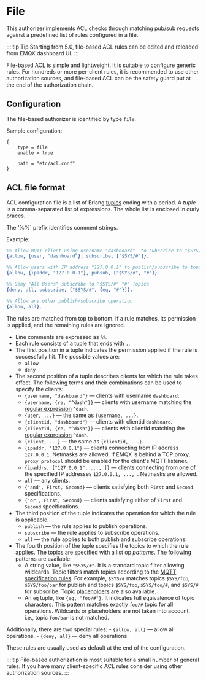 # File

This authorizer implements ACL checks through matching pub/sub requests against a predefined list of rules configured in
a file.

::: tip Tip
Starting from 5.0, file-based ACL rules can be edited and reloaded from EMQX dashboard UI.
:::

File-based ACL is simple and lightweight. It is suitable to configure generic rules. For hundreds or more per-client rules, it is recommended to use other authorization sources, and file-based ACL can be the safety guard put at the end of the authorization chain.

## Configuration

The file-based authorizer is identified by type `file`.

Sample configuration:

```
{
    type = file
    enable = true

    path = "etc/acl.conf"
}
```

## ACL file format

ACL configuration file is a list of Erlang [tuples](https://www.erlang.org/doc/reference_manual/data_types.html#tuple) ending with a period. A _tuple_ is a comma-separated list of expressions. The whole list is enclosed in curly braces.

The '%%` prefix identifies comment strings.

Example:

```erlang
%% Allow MQTT client using username "dashboard"  to subscribe to "$SYS/#" topics
{allow, {user, "dashboard"}, subscribe, ["$SYS/#"]}.

%% Allow users with IP address "127.0.0.1" to publish/subscribe to topics "$SYS/#", "#"
{allow, {ipaddr, "127.0.0.1"}, pubsub, ["$SYS/#", "#"]}.

%% Deny "All Users" subscribe to "$SYS/#" "#" Topics
{deny, all, subscribe, ["$SYS/#", {eq, "#"}]}.

%% Allow any other publish/subscribe operation
{allow, all}.
```

The rules are matched from top to bottom. If a rule matches, its permission is applied, and the remaining rules are ignored.

- Line comments are expressed as `%%`.
- Each rule consists of a tuple that ends with `.`.
- The first position in a tuple indicates the permission applied if the rule is successfully hit. The possible values are:
    * `allow`
    * `deny`
- The second position of a tuple describes clients for which the rule takes effect. The following terms and their combinations can be used to specify the clients:
    * `{username, "dashboard"}` — clients with username `dashboard`.
    * `{username, {re, "^dash"}}` — clients with username matching the [regular expression](https://www.erlang.org/doc/man/re.html#regexp_syntax) `^dash`.
    * `{user, ...}` — the same as `{username, ...}`.
    * `{clientid, "dashboard"}` — clients with clientid `dashboard`.
    * `{clientid, {re, "^dash"}}` — clients with clientid matching the [regular expression](https://www.erlang.org/doc/man/re.html#regexp_syntax) `^dash`.
    * `{client, ...}` — the same as `{clientid, ...}`.
    * `{ipaddr, "127.0.0.1"}` — clients connecting from IP address `127.0.0.1`. Netmasks are allowed. If EMQX is behind a TCP proxy, `proxy_protocol` should be enabled for the client's MQTT listener.
    * `{ipaddrs, ["127.0.0.1", ..., ]}` — clients connecting from one of the specified IP addresses `127.0.0.1, ..., `. Netmasks are allowed.
    * `all` — any clients.
    * `{'and', First, Second}` — clients satisfying both `First` and `Second` specifications.
    * `{'or', First, Second}` — clients satisfying either of `First` and `Second` specifications.
- The third position of the tuple indicates the operation for which the rule is applicable.
    * `publish` — the rule applies to publish operations.
    * `subscribe` — the rule applies to subscribe operations.
    * `all` — the rule applies to both publish and subscribe operations.
- The fourth position of the tuple specifies the topics to which the rule applies. The topics are specified with a list op _patterns_. The following patterns are available:
    * A string value, like `"$SYS/#"`. It is a standard topic filter allowing wildcards. Topic filters match topics according to the [MQTT specification rules](http://docs.oasis-open.org/mqtt/mqtt/v3.1.1/errata01/os/mqtt-v3.1.1-errata01-os-complete.html#_Toc442180920). For example, `$SYS/#` matches topics `$SYS/foo`, `$SYS/foo/bar` for publish and topics
    `$SYS/foo`, `$SYS/foo/#`, and `$SYS/#` for subscribe. Topic [placeholders](./authz.md#topic-placeholders) are
    also available.
    * An `eq` tuple, like `{eq, "foo/#"}`. It indicates full equivalence of topic characters. This pattern matches exactly `foo/#` topic for all operations. Wildcards or placeholders are not taken into account, i.e., topic `foo/bar` is not matched.

Additionally, there are two special rules:
    - `{allow, all}` — allow all operations.
    - `{deny, all}` — deny all operations.

These rules are usually used as default at the end of the configuration.

::: tip
File-based authorization is most suitable for a small number of general rules. If you have many client-specific ACL rules
consider using other authorization sources.
:::
